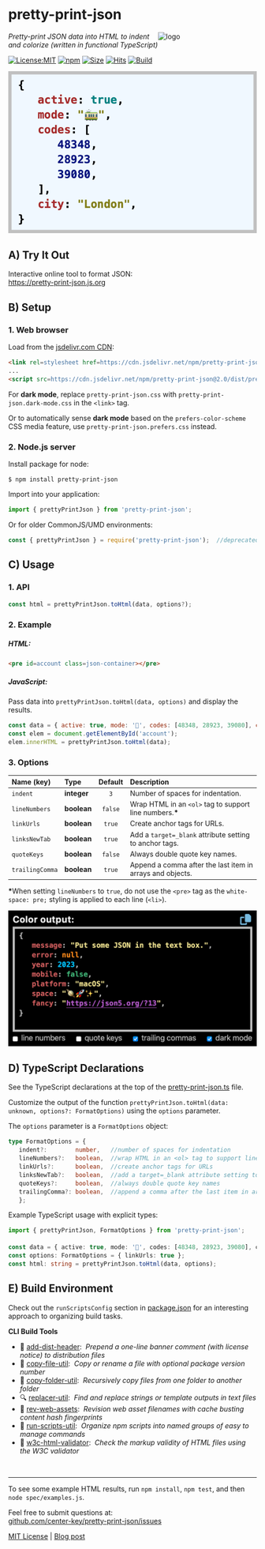 # pretty-print-json
<img src=https://centerkey.com/graphics/center-key-logo.svg align=right width=200 alt=logo>

_Pretty-print JSON data into HTML to indent and colorize (written in functional TypeScript)_

[![License:MIT](https://img.shields.io/badge/License-MIT-blue.svg)](https://github.com/center-key/pretty-print-json/blob/main/LICENSE.txt)
[![npm](https://img.shields.io/npm/v/pretty-print-json.svg)](https://www.npmjs.com/package/pretty-print-json)
[![Size](https://badgen.net/bundlephobia/minzip/pretty-print-json)](https://bundlephobia.com/package/pretty-print-json)
[![Hits](https://data.jsdelivr.com/v1/package/npm/pretty-print-json/badge?style=rounded)](https://www.jsdelivr.com/package/npm/pretty-print-json)
[![Build](https://github.com/center-key/pretty-print-json/workflows/build/badge.svg)](https://github.com/center-key/pretty-print-json/actions/workflows/run-spec-on-push.yaml)

![Screenshot](docs/screenshot.png)

## A) Try It Out
Interactive online tool to format JSON:<br>
https://pretty-print-json.js.org

## B) Setup
### 1. Web browser
Load from the [jsdelivr.com CDN](https://www.jsdelivr.com/package/npm/pretty-print-json):
```html
<link rel=stylesheet href=https://cdn.jsdelivr.net/npm/pretty-print-json@2.0/dist/css/pretty-print-json.css>
...
<script src=https://cdn.jsdelivr.net/npm/pretty-print-json@2.0/dist/pretty-print-json.min.js></script>
```
For **dark mode**, replace `pretty-print-json.css` with `pretty-print-json.dark-mode.css` in
the `<link>` tag.

Or to automatically sense **dark mode** based on the `prefers-color-scheme` CSS media feature, use `pretty-print-json.prefers.css` instead.
### 2. Node.js server
Install package for node:
```shell
$ npm install pretty-print-json
```
Import into your application:
```javascript
import { prettyPrintJson } from 'pretty-print-json';
```
Or for older CommonJS/UMD environments:
```javascript
const { prettyPrintJson } = require('pretty-print-json');  //deprecated -- use ES modules instead
```

## C) Usage
### 1. API
```javascript
const html = prettyPrintJson.toHtml(data, options?);
```
### 2. Example
##### HTML:
```html
<pre id=account class=json-container></pre>
```
##### JavaScript:
Pass data into `prettyPrintJson.toHtml(data, options)` and display the results.
```javascript
const data = { active: true, mode: '🚃', codes: [48348, 28923, 39080], city: 'London' };
const elem = document.getElementById('account');
elem.innerHTML = prettyPrintJson.toHtml(data);
```
### 3. Options
| Name (key)      | Type        | Default | Description                                                 |
| :-------------- | :---------- | :-----: | :---------------------------------------------------------- |
| `indent`        | **integer** | `3`     | Number of spaces for indentation.                           |
| `lineNumbers`   | **boolean** | `false` | Wrap HTML in an `<ol>` tag to support line numbers.<b>*</b> |
| `linkUrls`      | **boolean** | `true`  | Create anchor tags for URLs.                                |
| `linksNewTab`   | **boolean** | `true`  | Add a `target=_blank` attribute setting to anchor tags.     |
| `quoteKeys`     | **boolean** | `false` | Always double quote key names.                              |
| `trailingComma` | **boolean** | `true`  | Append a comma after the last item in arrays and objects.   |

<b>*</b>When setting `lineNumbers` to `true`, do not use the `<pre>` tag as the `white-space: pre;`
styling is applied to each line (`<li>`).

![Screenshot](docs/screenshot-dark.png)

## D) TypeScript Declarations
See the TypeScript declarations at the top of the
[pretty-print-json.ts](dist/pretty-print-json.ts) file.

Customize the output of the function `prettyPrintJson.toHtml(data: unknown, options?: FormatOptions)`
using the `options` parameter.

The `options` parameter is a `FormatOptions` object:
```typescript
type FormatOptions = {
   indent?:        number,   //number of spaces for indentation
   lineNumbers?:   boolean,  //wrap HTML in an <ol> tag to support line numbers
   linkUrls?:      boolean,  //create anchor tags for URLs
   linksNewTab?:   boolean,  //add a target=_blank attribute setting to anchor tags
   quoteKeys?:     boolean,  //always double quote key names
   trailingComma?: boolean,  //append a comma after the last item in arrays and objects
   };
```

Example TypeScript usage with explicit types:
```typescript
import { prettyPrintJson, FormatOptions } from 'pretty-print-json';

const data = { active: true, mode: '🚃', codes: [48348, 28923, 39080], city: 'London' };
const options: FormatOptions = { linkUrls: true };
const html: string = prettyPrintJson.toHtml(data, options);
```

## E) Build Environment
Check out the `runScriptsConfig` section in [package.json](package.json) for an
interesting approach to organizing build tasks.

**CLI Build Tools**
   - 🎋 [add-dist-header](https://github.com/center-key/add-dist-header):&nbsp; _Prepend a one-line banner comment (with license notice) to distribution files_
   - 📄 [copy-file-util](https://github.com/center-key/copy-file-util):&nbsp; _Copy or rename a file with optional package version number_
   - 📂 [copy-folder-util](https://github.com/center-key/copy-folder-util):&nbsp; _Recursively copy files from one folder to another folder_
   - 🔍 [replacer-util](https://github.com/center-key/replacer-util):&nbsp; _Find and replace strings or template outputs in text files_
   - 🔢 [rev-web-assets](https://github.com/center-key/rev-web-assets):&nbsp; _Revision web asset filenames with cache busting content hash fingerprints_
   - 🚆 [run-scripts-util](https://github.com/center-key/run-scripts-util):&nbsp; _Organize npm scripts into named groups of easy to manage commands_
   - 🚦 [w3c-html-validator](https://github.com/center-key/w3c-html-validator):&nbsp; _Check the markup validity of HTML files using the W3C validator_

<br>

---
To see some example HTML results, run `npm install`, `npm test`, and then `node spec/examples.js`.

Feel free to submit questions at:<br>
[github.com/center-key/pretty-print-json/issues](https://github.com/center-key/pretty-print-json/issues)

[MIT License](LICENSE.txt) |
[Blog post](https://blog.centerkey.com/2013/05/javascript-colorized-pretty-print-json.html)
